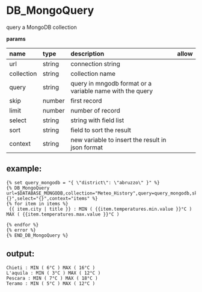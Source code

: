 # DB\_MongoQuery

query a MongoDB collection

**params**

| name | type | description | allow |
| :--- | :--- | :--- | :--- |
| url | string | connection string |  |
| collection | string | collection name |  |
| query | string | query in mngodb format or a variable name with the query |  |
| skip | number | first record |  |
| limit | number | number of record |  |
| select | string | string with field list |  |
| sort | string | field to sort the result |  |
| context | string | new variable to insert the result in json format |  |

## example:


```text
{% set query_mongodb = "{ \"district\": \"abruzzo\" }" %}
{% DB_MongoQuery url=$DATABASE_MONGODB,collection="Meteo_History",query=query_mongodb,skip=0,limit=10,sort="{}",select="{}",context="items" %}
{% for item in items %}
 {{ item.city | title }} : MIN ( {{item.temperatures.min.value }}°C ) MAX ( {{item.temperatures.max.value }}°C )

{% endfor %}
{% error %}
{% END_DB_MongoQuery %}
```

## output:

```text
Chieti : MIN ( 6°C ) MAX ( 16°C )
L'aquila : MIN ( 3°C ) MAX ( 12°C )
Pescara : MIN ( 7°C ) MAX ( 18°C )
Teramo : MIN ( 5°C ) MAX ( 12°C )
```
